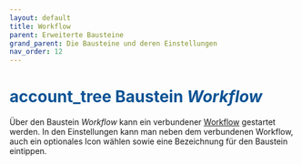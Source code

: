 ```yaml
---
layout: default
title: Workflow
parent: Erweiterte Bausteine
grand_parent: Die Bausteine und deren Einstellungen
nav_order: 12
---
```



# <span style="color:#0b5394"><span class="material-icons">account_tree</span> **Baustein *Workflow***</span>


Über den Baustein *Workflow* kann ein verbundener [Workflow](/docs/workflows/workflow.html) gestartet werden.
In den Einstellungen kann man neben dem verbundenen Workflow, auch ein optionales Icon wählen sowie eine Bezeichnung für den Baustein eintippen.